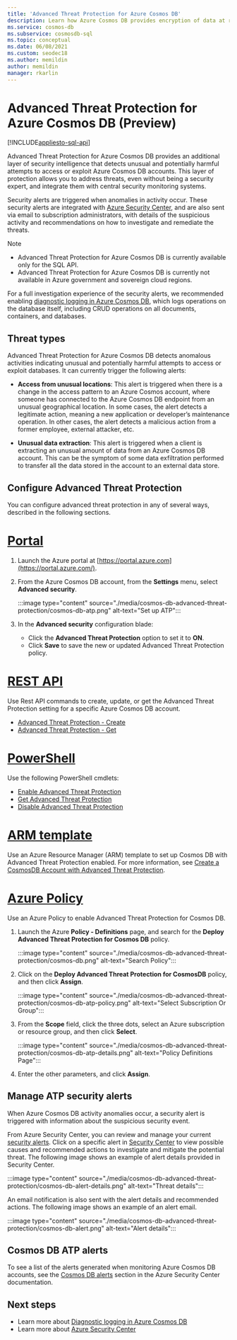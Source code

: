 ```yaml
---
title: 'Advanced Threat Protection for Azure Cosmos DB'
description: Learn how Azure Cosmos DB provides encryption of data at rest and how it's implemented.
ms.service: cosmos-db
ms.subservice: cosmosdb-sql
ms.topic: conceptual
ms.date: 06/08/2021
ms.custom: seodec18
ms.author: memildin
author: memildin
manager: rkarlin
---
```


# Advanced Threat Protection for Azure Cosmos DB (Preview)
[!INCLUDE[appliesto-sql-api](../includes/appliesto-sql-api.md)]

Advanced Threat Protection for Azure Cosmos DB provides an additional layer of security intelligence that detects unusual and potentially harmful attempts to access or exploit Azure Cosmos DB accounts. This layer of protection allows you to address threats, even without being a security expert, and integrate them with central security monitoring systems.

Security alerts are triggered when anomalies in activity occur. These security alerts are integrated with  [Azure Security Center](https://azure.microsoft.com/services/security-center/), and are also sent via email to subscription administrators, with details of the suspicious activity and recommendations on how to investigate and remediate the threats.

> [!NOTE]
>
> * Advanced Threat Protection for Azure Cosmos DB is currently available only for the SQL API.
> * Advanced Threat Protection for Azure Cosmos DB is currently not available in Azure government and sovereign cloud regions.

For a full investigation experience of the security alerts, we recommended enabling [diagnostic logging in Azure Cosmos DB](./monitor-cosmos-db.md), which logs operations on the database itself, including CRUD operations on all documents, containers, and databases.

## Threat types

Advanced Threat Protection for Azure Cosmos DB detects anomalous activities indicating unusual and potentially harmful attempts to access or exploit databases. It can currently trigger the following alerts:

- **Access from unusual locations**: This alert is triggered when there is a change in the access pattern to an Azure Cosmos account, where someone has connected to the Azure Cosmos DB endpoint from an unusual geographical location. In some cases, the alert detects a legitimate action, meaning a new application or developer’s maintenance operation. In other cases, the alert detects a malicious action from a former employee, external attacker, etc.

- **Unusual data extraction**: This alert is triggered when a client is extracting an unusual amount of data from an Azure Cosmos DB account. This can be the symptom of some data exfiltration performed to transfer all the data stored in the account to an external data store.



## Configure Advanced Threat Protection

You can configure advanced threat protection in any of several ways, described in the following sections.

# [Portal](#tab/azure-portal)

1. Launch the Azure portal at  [https://portal.azure.com](https://portal.azure.com/).

2. From the Azure Cosmos DB account, from the **Settings** menu, select **Advanced security**.

    :::image type="content" source="./media/cosmos-db-advanced-threat-protection/cosmos-db-atp.png" alt-text="Set up ATP":::

3. In the **Advanced security** configuration blade:

    * Click the **Advanced Threat Protection** option to set it to **ON**.
    * Click **Save** to save the new or updated Advanced Threat Protection policy.   

# [REST API](#tab/rest-api)

Use Rest API commands to create, update, or get the Advanced Threat Protection setting for a specific Azure Cosmos DB account.

* [Advanced Threat Protection - Create](/rest/api/securitycenter/advancedthreatprotection/create)
* [Advanced Threat Protection - Get](/rest/api/securitycenter/advancedthreatprotection/get)

# [PowerShell](#tab/azure-powershell)

Use the following PowerShell cmdlets:

* [Enable Advanced Threat Protection](/powershell/module/az.security/enable-azsecurityadvancedthreatprotection)
* [Get Advanced Threat Protection](/powershell/module/az.security/get-azsecurityadvancedthreatprotection)
* [Disable Advanced Threat Protection](/powershell/module/az.security/disable-azsecurityadvancedthreatprotection)

# [ARM template](#tab/arm-template)

Use an Azure Resource Manager (ARM) template to set up Cosmos DB with Advanced Threat Protection enabled.
For more information, see
[Create a CosmosDB Account with Advanced Threat Protection](https://azure.microsoft.com/resources/templates/cosmosdb-advanced-threat-protection-create-account/).

# [Azure Policy](#tab/azure-policy)

Use an Azure Policy to enable Advanced Threat Protection for Cosmos DB.

1. Launch the Azure **Policy - Definitions** page, and search for the **Deploy Advanced Threat Protection for Cosmos DB** policy.

    :::image type="content" source="./media/cosmos-db-advanced-threat-protection/cosmos-db.png" alt-text="Search Policy"::: 

1. Click on the **Deploy Advanced Threat Protection for CosmosDB** policy, and then click **Assign**.

    :::image type="content" source="./media/cosmos-db-advanced-threat-protection/cosmos-db-atp-policy.png" alt-text="Select Subscription Or Group":::


1. From the **Scope** field, click the three dots, select an Azure subscription or resource group, and then click **Select**.

    :::image type="content" source="./media/cosmos-db-advanced-threat-protection/cosmos-db-atp-details.png" alt-text="Policy Definitions Page":::


1. Enter the other parameters, and click **Assign**.




## Manage ATP security alerts

When Azure Cosmos DB activity anomalies occur, a security alert is triggered with information about the suspicious security event. 

 From Azure Security Center, you can review and manage your current [security alerts](../security-center/security-center-alerts-overview.md).  Click on a specific alert in [Security Center](https://ms.portal.azure.com/#blade/Microsoft_Azure_Security/SecurityMenuBlade/0) to view possible causes and recommended actions to investigate and mitigate the potential threat. The following image shows an example of alert details provided in Security Center.

 :::image type="content" source="./media/cosmos-db-advanced-threat-protection/cosmos-db-alert-details.png" alt-text="Threat details":::

An email notification is also sent with the alert details and recommended actions. The following image shows an example of an alert email.

 :::image type="content" source="./media/cosmos-db-advanced-threat-protection/cosmos-db-alert.png" alt-text="Alert details":::

## Cosmos DB ATP alerts

 To see a list of the alerts generated when monitoring Azure Cosmos DB accounts, see the [Cosmos DB alerts](../security-center/alerts-reference.md#alerts-azurecosmos) section in the Azure Security Center documentation.

## Next steps

* Learn more about [Diagnostic logging in Azure Cosmos DB](cosmosdb-monitor-resource-logs.md)
* Learn more about [Azure Security Center](../security-center/security-center-introduction.md)
